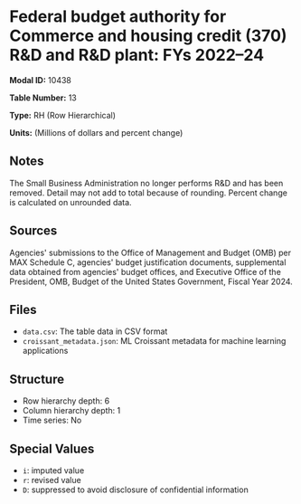 # Federal budget authority for Commerce and housing credit (370) R&D and R&D plant: FYs 2022&#8211;24

**Modal ID:** 10438

**Table Number:** 13

**Type:** RH (Row Hierarchical)

**Units:** (Millions of dollars and percent change)

## Notes

The Small Business Administration no longer performs R&D and has been removed. Detail may not add to total because of rounding. Percent change is calculated on unrounded data.

## Sources

Agencies' submissions to the Office of Management and Budget (OMB) per MAX Schedule C, agencies' budget justification documents, supplemental data obtained from agencies' budget offices, and Executive Office of the President, OMB, Budget of the United States Government, Fiscal Year 2024.

## Files

- `data.csv`: The table data in CSV format
- `croissant_metadata.json`: ML Croissant metadata for machine learning applications

## Structure

- Row hierarchy depth: 6
- Column hierarchy depth: 1
- Time series: No

## Special Values

- `i`: imputed value
- `r`: revised value
- `D`: suppressed to avoid disclosure of confidential information
